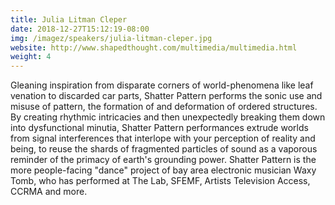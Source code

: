 ```yaml
---
title: Julia Litman Cleper
date: 2018-12-27T15:12:19-08:00
img: /imagez/speakers/julia-litman-cleper.jpg
website: http://www.shapedthought.com/multimedia/multimedia.html
weight: 4
---
```


Gleaning inspiration from disparate corners of world-phenomena like leaf venation to discarded car parts, Shatter Pattern performs the sonic use and misuse of pattern, the formation of and deformation of ordered structures. By creating rhythmic intricacies and then unexpectedly breaking them down into dysfunctional minutia, Shatter Pattern performances extrude worlds from signal interferences that interlope with your perception of reality and being, to reuse the shards of fragmented particles of sound as a vaporous reminder of the primacy of earth's grounding power. Shatter Pattern is the more people-facing "dance" project of bay area electronic musician Waxy Tomb, who has performed at The Lab, SFEMF, Artists Television Access, CCRMA and more.
